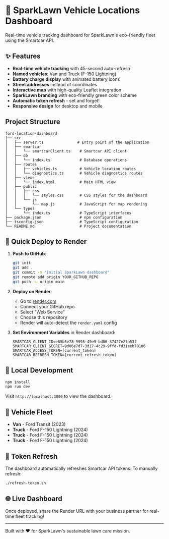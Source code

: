 # 🌱 SparkLawn Vehicle Locations Dashboard

Real-time vehicle tracking dashboard for SparkLawn's eco-friendly fleet using the Smartcar API.

## ✨ Features

- **Real-time vehicle tracking** with 45-second auto-refresh
- **Named vehicles**: Van and Truck (F-150 Lightning)
- **Battery charge display** with animated battery icons
- **Street addresses** instead of coordinates
- **Interactive map** with high-quality Leaflet integration
- **SparkLawn branding** with eco-friendly green color scheme
- **Automatic token refresh** - set and forget!
- **Responsive design** for desktop and mobile

## Project Structure
```
ford-location-dashboard
├── src
│   ├── server.ts               # Entry point of the application
│   ├── smartcar
│   │   └── smartcarClient.ts    # Smartcar API client
│   ├── db
│   │   └── index.ts             # Database operations
│   ├── routes
│   │   ├── vehicles.ts          # Vehicle location routes
│   │   └── diagnostics.ts       # Vehicle diagnostics routes
│   ├── views
│   │   └── index.html           # Main HTML view
│   ├── public
│   │   ├── css
│   │   │   └── styles.css       # CSS styles for the dashboard
│   │   └── js
│   │       └── map.js           # JavaScript for map rendering
│   └── types
│       └── index.ts             # TypeScript interfaces
├── package.json                 # npm configuration
├── tsconfig.json                # TypeScript configuration
└── README.md                    # Project documentation
```

## 🚀 Quick Deploy to Render

1. **Push to GitHub**:
   ```bash
   git init
   git add .
   git commit -m "Initial SparkLawn dashboard"
   git remote add origin YOUR_GITHUB_REPO
   git push -u origin main
   ```

2. **Deploy on Render**:
   - Go to [render.com](https://render.com)
   - Connect your GitHub repo
   - Select "Web Service"
   - Choose this repository
   - Render will auto-detect the `render.yaml` config

3. **Set Environment Variables** in Render dashboard:
   ```
   SMARTCAR_CLIENT_ID=e65b5e78-9995-49e9-bd06-37427e27a53f
   SMARTCAR_CLIENT_SECRET=9d06e7d7-3d17-4c29-9ffd-fd31eeb70106
   SMARTCAR_ACCESS_TOKEN=[current_token]
   SMARTCAR_REFRESH_TOKEN=[current_refresh_token]
   ```

## 🔧 Local Development

```bash
npm install
npm run dev
```

Visit `http://localhost:3000` to view the dashboard.

## 📱 Vehicle Fleet

- **Van** - Ford Transit (2023)
- **Truck** - Ford F-150 Lightning (2024)
- **Truck** - Ford F-150 Lightning (2024)  
- **Truck** - Ford F-150 Lightning (2024)

## 🔄 Token Refresh

The dashboard automatically refreshes Smartcar API tokens. To manually refresh:

```bash
./refresh-token.sh
```

## 🌐 Live Dashboard

Once deployed, share the Render URL with your business partner for real-time fleet tracking!

---

Built with ❤️ for SparkLawn's sustainable lawn care mission.